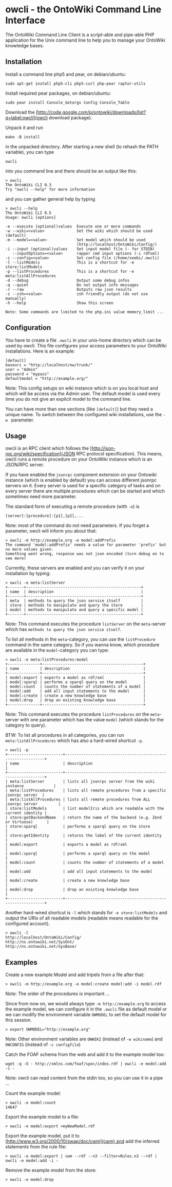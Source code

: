# owcli - the OntoWiki Command Line Interface

The OntoWiki Command Line Client is a script-able and pipe-able PHP application for the Unix command line to help you to manage your OntoWiki knowledge bases.

## Installation

Install a command line php5 and pear, on debian/ubuntu:

    sudo apt-get install php5-cli php5-curl php-pear raptor-utils

Install required pear packages, on debian/ubuntu: 

    sudo pear install Console_Getargs Config Console_Table

Download the [http://code.google.com/p/ontowiki/downloads/list?q=label:owcli](owcli download package).

Unpack it and run 

    make -B install

in the unpacked directory. After starting a new shell (to rehash the PATH variable), you can type 

    owcli

into you command line and there should be an output like this:

    > owcli
    The OntoWiki CLI 0.3
    Try "owcli --help" for more information

and you can gather general help by typing

    > owcli --help
    The OntoWiki CLI 0.5
    Usage: owcli [options]

    -e --execute (optional)values  Execute one or more commands
    -w --wiki=<value>              Set the wiki which should be used (default)
    -m --model=<value>             Set model which should be used
                                   (http://localhost/OntoWiki/Config/)
    -i --input (optional)values    Set input model file (- for STDIN)
       --inputOptions=<value>      rapper cmd input options (-i rdfxml)
    -c --config=<value>            Set config file (/home/seebi/.owcli)
    -l --listModels                This is a shortcut for -e store:listModels
    -p --listProcedures            This is a shortcut for -e meta:listAllProcedures
    -d --debug                     Output some debug infos
    -q --quiet                     Do not output info messages
    -r --raw                       Outputs raw json results
    -z --zsh=<value>               zsh friendly output (do not use manually)
    -h --help                      Show this screen

    Note: Some commands are limited to the php.ini value memory_limit ...


## Configuration

You have to create a file `.owcli` in your unix-home directory which can be used by owcli.
This file configures your access parameters to your OntoWiki installations.
Here is an example:

    [default] 
    baseuri = "http://localhost/ow/trunk/"
    user = "Admin"
    password = "mypass"
    defaultmodel = "http://example.org/"

Note: This config setups on wiki instance which is on you local host and which will be access via the Admin user.
The default model is used every time you do not give an explicit model to the command line.

You can have more than one sections (like `[default]`) but they need a unique name.
To switch between the configured wiki installations, use the `-w ` parameter.

## Usage

owcli is an RPC client which follows the [http://json-rpc.org/wiki/specification](JSON RPC protocol specification).
This means, owcli runs a remote procedure on your OntoWiki instance which is an JSON/RPC server.

If you have enabled the `jsonrpc` component extension on your Ontowiki instance (which is enabled by default) you can access different jsonrpc servers on it.
Every server is used for a specific category of tasks and on every server there are multiple procedures which can be started and which sometimes need more parameter.

The standard form of executing a remote procedure (with `-e`) is

    [server]:[procedure]:[p1],[p2],...

Note: most of the command do not need parameters.
If you forget a parameter, owcli will inform you about that:

    > owcli -m http://example.org -e model:addPrefix   
    The command 'model:addPrefix' needs a value for parameter 'prefix' but no more values given.
    Something went wrong, response was not json encoded (turn debug on to see more)

Currently, these servers are enabled and you can verify it on your installation by typing:

    > owcli -e meta:listServer
    +-------+--------------------------------------------------+
    | name  | description                                      |
    +-------+--------------------------------------------------+
    | meta  | methods to query the json service itself         |
    | store | methods to manipulate and query the store        |
    | model | methods to manipulate and query a specific model |
    +-------+--------------------------------------------------+

Note: This command executes the procedure `listServer` on the `meta`-server which has `methods to query the json service itself`.

To list all methods in the `meta`-category, you can use the `listProcedure` command in the same category.
So if you wanna know, which procedure are available in the `model`-category you can type:

    > owcli -e meta:listProcedures:model
    +--------------+--------------------------------------------+
    | name         | description                                |
    +--------------+--------------------------------------------+
    | model:export | exports a model as rdf/xml                 |
    | model:sparql | performs a sparql query on the model       |
    | model:count  | counts the number of statements of a model |
    | model:add    | add all input statements to the model      |
    | model:create | create a new knowledge base                |
    | model:drop   | drop an existing knowledge base            |
    +--------------+--------------------------------------------+

Note: This command executes the procedure `listProcedures` on the `meta`-server with one parameter which has the value `model` (which stands for the category to query).

BTW: To list all procedures in all categories, you can run `meta:listAllProcedures` which has also a hard-wired shortcut `-p`.

    > owcli -p
    +------------------------+-------------------------------------------------------------+
    | name                   | description                                                 |
    +------------------------+-------------------------------------------------------------+
    | meta:listServer        | lists all jsonrpc server from the wiki instance             |
    | meta:listProcedures    | lists all remote procedures from a specific jsonrpc server  |
    | meta:listAllProcedures | lists all remote procedures from ALL jsonrpc server         |
    | store:listModels       | list modelIris which are readable with the current identity |
    | store:getBackendName   | return the name of the backend (e.g. Zend or Virtuoso)      |
    | store:sparql           | performs a sparql query on the store                        |
    | store:getIdentity      | returns the label of the current identity                   |
    | model:export           | exports a model as rdf/xml                                  |
    | model:sparql           | performs a sparql query on the model                        |
    | model:count            | counts the number of statements of a model                  |
    | model:add              | add all input statements to the model                       |
    | model:create           | create a new knowledge base                                 |
    | model:drop             | drop an existing knowledge base                             |
    +------------------------+-------------------------------------------------------------+

Another hard-wired shortcut is `-l` which stands for `-e store:listModels` and output the URIs of all readable models (readable means readable for the configured account).

    > owcli -l
    http://localhost/OntoWiki/Config/
    http://ns.ontowiki.net/SysOnt/
    http://ns.ontowiki.net/SysBase/

## Examples

Create a new example Model and add tripels from a file after that:

    > owcli -m http://example.org -e model:create model:add -i model.rdf

Note: The order of the procedures is important ...

Since from now on, we would always type `-m http://example.org` to access the example model, we can configure it in the `.owcli` file as default model or we can modify the environment variable `OWMODEL` to set the default model for this session.

    > export OWMODEL="http://example.org"

Note: Other environment variables are `OWWIKI` (instead of `-w wikiname`) and `OWCONFIG` (instead of `-c configfile`)

Catch the FOAF schema from the web and add it to the example model too:

    wget -q -O - http://xmlns.com/foaf/spec/index.rdf | owcli -e model:add -i -

Note: owcli can read content from the stdin too, so you can use it in a pipe ...

Count the example model:

    > owcli -e model:count
    14647

Export the example model to a file:

    > owcli -e model:export >myNewModel.rdf

Export the example model, put it to [http://www.w3.org/2000/10/swap/doc/cwm](cwm) and add the inferred statements from the rule file:

    > owcli -e model:export | cwm --rdf --n3 --filter=Rules.n3 --rdf | owcli -e model:add -i -

Remove the example model from the store:

    > owcli -e model:drop


